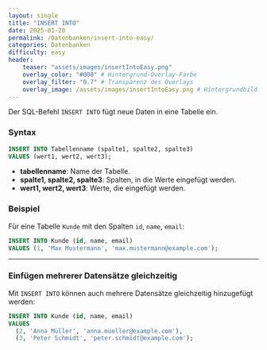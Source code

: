 ```yaml
---
layout: single
title: "INSERT INTO"
date: 2025-01-20
permalink: /Datenbanken/insert-into-easy/
categories: Datenbanken
difficulty: easy
header:
    teaser: "assets/images/insertIntoEasy.png"
    overlay_color: "#000" # Hintergrund-Overlay-Farbe
    overlay_filter: "0.7" # Transparenz des Overlays
    overlay_image: /assets/images/insertIntoEasy.png # Hintergrundbild
---
```


Der SQL-Befehl `INSERT INTO` fügt neue Daten in eine Tabelle ein. 

### Syntax

```sql
INSERT INTO Tabellenname (spalte1, spalte2, spalte3)
VALUES (wert1, wert2, wert3);
```

- **tabellenname**: Name der Tabelle.
- **spalte1, spalte2, spalte3**: Spalten, in die Werte eingefügt werden.
- **wert1, wert2, wert3**: Werte, die eingefügt werden.

### Beispiel
Für eine Tabelle `Kunde` mit den Spalten `id`, `name`, `email`:

```sql
INSERT INTO Kunde (id, name, email)
VALUES (1, 'Max Mustermann', 'max.mustermann@example.com');
```

---

### Einfügen mehrerer Datensätze gleichzeitig
Mit `INSERT INTO` können auch mehrere Datensätze gleichzeitig hinzugefügt werden:

```sql
INSERT INTO Kunde (id, name, email)
VALUES 
  (2, 'Anna Müller', 'anna.mueller@example.com'),
  (3, 'Peter Schmidt', 'peter.schmidt@example.com');
```
